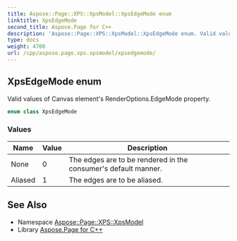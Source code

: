 ```yaml
---
title: Aspose::Page::XPS::XpsModel::XpsEdgeMode enum
linktitle: XpsEdgeMode
second_title: Aspose.Page for C++
description: 'Aspose::Page::XPS::XpsModel::XpsEdgeMode enum. Valid values of Canvas element''s RenderOptions.EdgeMode property in C++.'
type: docs
weight: 4700
url: /cpp/aspose.page.xps.xpsmodel/xpsedgemode/
---
```

## XpsEdgeMode enum


Valid values of Canvas element's RenderOptions.EdgeMode property.

```cpp
enum class XpsEdgeMode
```

### Values

| Name | Value | Description |
| --- | --- | --- |
| None | 0 | The edges are to be rendered in the consumer's default manner. |
| Aliased | 1 | The edges are to be aliased. |

## See Also

* Namespace [Aspose::Page::XPS::XpsModel](../)
* Library [Aspose.Page for C++](../../)
